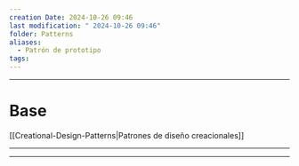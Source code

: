 ```yaml
---
creation Date: 2024-10-26 09:46
last modification: " 2024-10-26 09:46"
folder: Patterns
aliases:
  - Patrón de prototipo
tags:
---
```

___
# Base
[[Creational-Design-Patterns|Patrones de diseño creacionales]]
___

___
